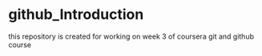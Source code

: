 # github_Introduction
this repository is created for working on week 3 of coursera git and github course

